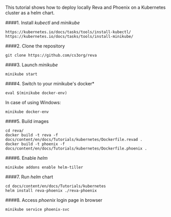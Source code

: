 This tutorial shows how to deploy locally Reva and Phoenix on a Kubernetes cluster as a helm chart.

####1. Install *kubectl* and *minikube*
````
https://kubernetes.io/docs/tasks/tools/install-kubectl/
https://kubernetes.io/docs/tasks/tools/install-minikube/
````
####2. Clone the repository
````
git clone https://github.com/cs3org/reva
````
####3. Launch *minikube*
````
minikube start
````
####4. Switch to your minikube's docker*
````
eval $(minikube docker-env) 
````
In case of using Windows:
````
minikube docker-env
````
####5. Build images
````
cd reva/
docker build -t reva -f docs/content/en/docs/Tutorials/kubernetes/Dockerfile.revad .
docker build -t phoenix -f docs/content/en/docs/Tutorials/kubernetes/Dockerfile.phoenix .
````
####6. Enable *helm*
````
minikube addons enable helm-tiller
````
####7. Run *helm* chart
````
cd docs/content/en/docs/Tutorials/kubernetes
helm install reva-phoenix ./reva-phoenix
````
####8. Access *phoenix* login page in browser
````
minikube service phoenix-svc
````